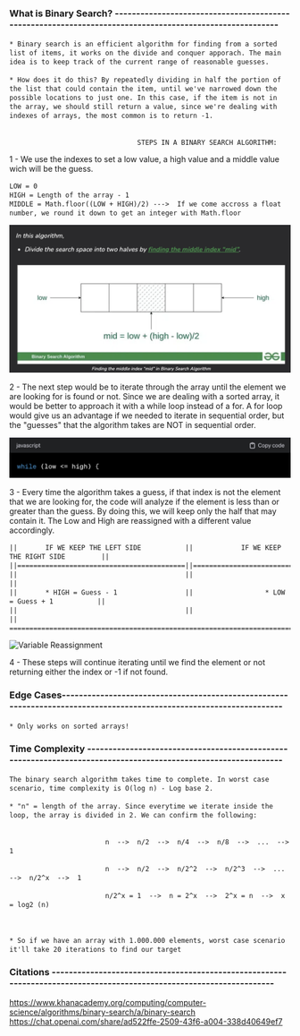 ### What is Binary Search? --------------------------------------------------------------------------------------------------------

    * Binary search is an efficient algorithm for finding from a sorted list of items, it works on the divide and conquer apporach. The main idea is to keep track of the current range of reasonable guesses.

    * How does it do this? By repeatedly dividing in half the portion of the list that could contain the item, until we've narrowed down the possible locations to just one. In this case, if the item is not in the array, we should still return a value, since we're dealing with indexes of arrays, the most common is to return -1.


                                    STEPS IN A BINARY SEARCH ALGORITHM:


1 - We use the indexes to set a low value, a high value and a middle value wich will be the guess. 

    LOW = 0
    HIGH = Length of the array - 1
    MIDDLE = Math.floor((LOW + HIGH)/2) --->  If we come accross a float number, we round it down to get an integer with Math.floor

![Binary Search](Binary-Search-01.png)


2 - The next step would be to iterate through the array until the element we are looking for is found or not. Since we are dealing with a sorted array, it would be better to approach it with a while loop instead of a for. A for loop would give us an advantage if we needed to iterate in sequential order, but the "guesses" that the algorithm takes are NOT in sequential order.


![While Loop](Binary-Search-02.png)


3 - Every time the algorithm takes a guess, if that index is not the element that we are looking for, the code will analyze if the element is less than or greater than the guess. By doing this, we will keep only the half that may contain it. The Low and High  are reassigned with a different value accordingly.



    ||       IF WE KEEP THE LEFT SIDE           ||            IF WE KEEP THE RIGHT SIDE         ||
    ||==========================================||==============================================||
    ||                                          ||                                              ||
    ||       * HIGH = Guess - 1                 ||                  * LOW = Guess + 1           ||
    ||                                          ||                                              ||
    ==============================================================================================


![Variable Reassignment](<Screenshot 2024-01-19 at 6.49.35 PM.png>)


4 - These steps will continue iterating until we find the element or not returning either the index or -1 if not found.



### Edge Cases---------------------------------------------------------------------------------------------------------------------
    
    * Only works on sorted arrays!




### Time Complexity ---------------------------------------------------------------------------------------------------------------

    The binary search algorithm takes time to complete. In worst case scenario, time complexity is O(log n) - Log base 2. 

    * "n" = length of the array. Since everytime we iterate inside the loop, the array is divided in 2. We can confirm the following:


                            n  -->  n/2  -->  n/4  -->  n/8  -->  ...  -->  1

                            n  -->  n/2  -->  n/2^2  -->  n/2^3  -->  ...  -->  n/2^x  -->  1

                            n/2^x = 1  -->  n = 2^x  -->  2^x = n  -->  x = log2 (n)



    * So if we have an array with 1.000.000 elements, worst case scenario it'll take 20 iterations to find our target     


### Citations ---------------------------------------------------------------------------------------------------------------------

https://www.khanacademy.org/computing/computer-science/algorithms/binary-search/a/binary-search
https://chat.openai.com/share/ad522ffe-2509-43f6-a004-338d40649ef7









